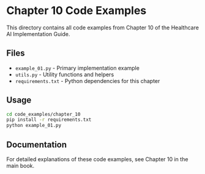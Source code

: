 # Chapter 10 Code Examples

This directory contains all code examples from Chapter 10 of the Healthcare AI Implementation Guide.

## Files

- `example_01.py` - Primary implementation example
- `utils.py` - Utility functions and helpers
- `requirements.txt` - Python dependencies for this chapter

## Usage

```bash
cd code_examples/chapter_10
pip install -r requirements.txt
python example_01.py
```

## Documentation

For detailed explanations of these code examples, see Chapter 10 in the main book.
